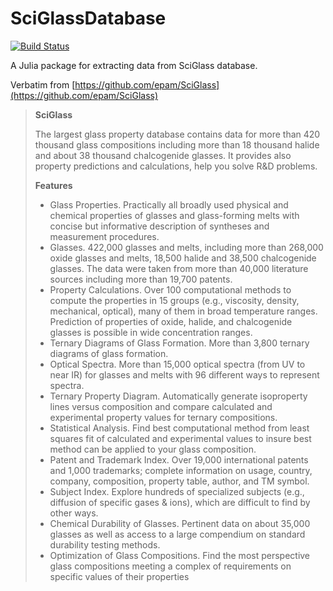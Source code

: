 # SciGlassDatabase

[![Build Status](https://github.com/ravinderbhattoo/SciGlassDatabase.jl/actions/workflows/CI.yml/badge.svg?branch=main)](https://github.com/ravinderbhattoo/SciGlassDatabase.jl/actions/workflows/CI.yml?query=branch%3Amain)


A Julia package for extracting data from SciGlass database.

Verbatim from [https://github.com/epam/SciGlass](https://github.com/epam/SciGlass)

>__SciGlass__
>
>The largest glass property database contains data for more than 420 thousand glass compositions including more than 18 thousand halide and about 38 thousand chalcogenide glasses. It provides also property predictions and calculations, help you solve R&D problems.
>
>__Features__
>
>- Glass Properties. Practically all broadly used physical and chemical properties of glasses and glass-forming melts with concise but informative description of syntheses and measurement procedures.
> - Glasses. 422,000 glasses and melts, including more than 268,000 oxide glasses and melts, 18,500 halide and 38,500 chalcogenide glasses. The data were taken from more than 40,000 literature sources including more than 19,700 patents.
> - Property Calculations. Over 100 computational methods to compute the properties in 15 groups (e.g., viscosity, density, mechanical, optical), many of them in broad temperature ranges. Prediction of properties of oxide, halide, and chalcogenide glasses is possible in wide concentration ranges.
> - Ternary Diagrams of Glass Formation. More than 3,800 ternary diagrams of glass formation.
> - Optical Spectra. More than 15,000 optical spectra (from UV to near IR) for glasses and melts with 96 different ways to represent spectra.
> - Ternary Property Diagram. Automatically generate isoproperty lines versus composition and compare calculated and experimental property values for ternary compositions.
> - Statistical Analysis. Find best computational method from least squares fit of calculated and experimental values to insure best method can be applied to your glass composition.
> - Patent and Trademark Index. Over 19,000 international patents and 1,000 trademarks; complete information on usage, country, company, composition, property table, author, and TM symbol.
> - Subject Index. Explore hundreds of specialized subjects (e.g., diffusion of specific gases & ions), which are difficult to find by other ways.
> - Chemical Durability of Glasses. Pertinent data on about 35,000 glasses as well as access to a large compendium on standard durability testing methods.
> - Optimization of Glass Compositions. Find the most perspective glass compositions meeting a complex of requirements on specific values of their properties